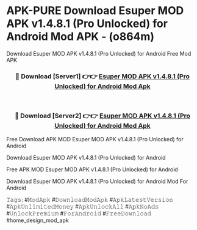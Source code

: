 # APK-PURE Download Esuper MOD APK v1.4.8.1 (Pro Unlocked) for Android Mod APK - (o864m)
Download Esuper MOD APK v1.4.8.1 (Pro Unlocked) for Android Free Mod APK

<div align="center">
<h3>🔴 Download [Server1] 👉👉 <a href="https://apk-comot.site?title=Esuper_MOD_APK_v1.4.8.1_(Pro_Unlocked)_for_Android">Esuper MOD APK v1.4.8.1 (Pro Unlocked) for Android Mod Apk</a></h3><br>

<h3>🔴 Download [Server2] 👉👉 <a href="https://apk-comot.site?title=Esuper_MOD_APK_v1.4.8.1_(Pro_Unlocked)_for_Android">Esuper MOD APK v1.4.8.1 (Pro Unlocked) for Android Mod Apk</a></h3>
</div>


Free Download APK MOD Esuper MOD APK v1.4.8.1 (Pro Unlocked) for Android

Download Esuper MOD APK v1.4.8.1 (Pro Unlocked) for Android 

Free APK MOD Esuper MOD APK v1.4.8.1 (Pro Unlocked) for Android 

Download Esuper MOD APK v1.4.8.1 (Pro Unlocked) for Android Mod For Android

𝚃𝚊𝚐𝚜: #𝙼𝚘𝚍𝙰𝚙𝚔 #𝙳𝚘𝚠𝚗𝚕𝚘𝚊𝚍𝙼𝚘𝚍𝙰𝚙𝚔 #𝙰𝚙𝚔𝙻𝚊𝚝𝚎𝚜𝚝𝚅𝚎𝚛𝚜𝚒𝚘𝚗 #𝙰𝚙𝚔𝚄𝚗𝚕𝚒𝚖𝚒𝚝𝚎𝚍𝙼𝚘𝚗𝚎𝚢 #𝙰𝚙𝚔𝚄𝚗𝚕𝚘𝚌𝚔𝙰𝚕𝚕 #𝙰𝚙𝚔𝙽𝚘𝙰𝚍𝚜 #𝚄𝚗𝚕𝚘𝚌𝚔𝙿𝚛𝚎𝚖𝚒𝚞𝚖 #𝙵𝚘𝚛𝙰𝚗𝚍𝚛𝚘𝚒𝚍 #𝙵𝚛𝚎𝚎𝙳𝚘𝚠𝚗𝚕𝚘𝚊𝚍 #home_design_mod_apk